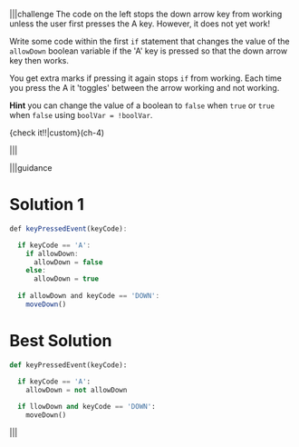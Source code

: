 |||challenge
The code on the left stops the down arrow key from working unless the user first presses the A key. However, it does not yet work!

Write some code within the first `if` statement that changes the value of the `allowDown` boolean variable if the 'A' key is pressed so that the down arrow key then works.

You get extra marks if pressing it again stops `if` from working. Each time you press the A it 'toggles' between the arrow working and not working.

**Hint** you can change the value of a boolean to `false` when `true` or `true` when `false` using `boolVar = !boolVar`.

{check it!!|custom}(ch-4)

|||

|||guidance
# Solution 1
```javascript
def keyPressedEvent(keyCode):

  if keyCode == 'A':
    if allowDown:
      allowDown = false
    else:
      allowDown = true
  
  if allowDown and keyCode == 'DOWN':
    moveDown()
```

# Best Solution
```python
def keyPressedEvent(keyCode):

  if keyCode == 'A':
    allowDown = not allowDown
  
  if llowDown and keyCode == 'DOWN':
    moveDown()
```

|||
